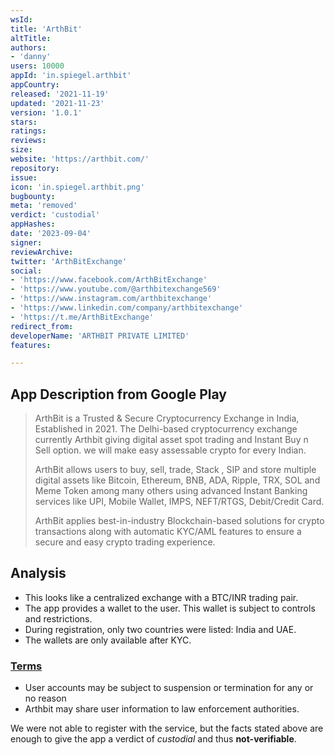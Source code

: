 ```yaml
---
wsId: 
title: 'ArthBit'
altTitle: 
authors:
- 'danny'
users: 10000
appId: 'in.spiegel.arthbit'
appCountry: 
released: '2021-11-19'
updated: '2021-11-23'
version: '1.0.1'
stars: 
ratings: 
reviews: 
size: 
website: 'https://arthbit.com/'
repository: 
issue: 
icon: 'in.spiegel.arthbit.png'
bugbounty: 
meta: 'removed'
verdict: 'custodial'
appHashes: 
date: '2023-09-04'
signer: 
reviewArchive: 
twitter: 'ArthBitExchange'
social:
- 'https://www.facebook.com/ArthBitExchange'
- 'https://www.youtube.com/@arthbitexchange569'
- 'https://www.instagram.com/arthbitexchange'
- 'https://www.linkedin.com/company/arthbitexchange'
- 'https://t.me/ArthBitExchange'
redirect_from: 
developerName: 'ARTHBIT PRIVATE LIMITED'
features: 

---
```


## App Description from Google Play

> ArthBit is a Trusted & Secure Cryptocurrency Exchange in India, Established in 2021. The Delhi-based cryptocurrency exchange currently Arthbit giving digital asset spot trading and Instant Buy n Sell option. we will make easy assessable crypto for every Indian.
>
> ArthBit allows users to buy, sell, trade, Stack , SIP and store multiple digital assets like Bitcoin, Ethereum, BNB, ADA, Ripple, TRX, SOL and Meme Token among many others using advanced Instant Banking services like UPI, Mobile Wallet, IMPS, NEFT/RTGS, Debit/Credit Card.
>
> ArthBit applies best-in-industry Blockchain-based solutions for crypto transactions along with automatic KYC/AML features to ensure a secure and easy crypto trading experience.

## Analysis 

- This looks like a centralized exchange with a BTC/INR trading pair.
- The app provides a wallet to the user. This wallet is subject to controls and restrictions.
- During registration, only two countries were listed: India and UAE.
- The wallets are only available after KYC. 

### [Terms](https://arthbit.com/terms) 

- User accounts may be subject to suspension or termination for any or no reason
- Arthbit may share user information to law enforcement authorities. 

We were not able to register with the service, but the facts stated above are enough to give the app a verdict of *custodial* and thus **not-verifiable**.
